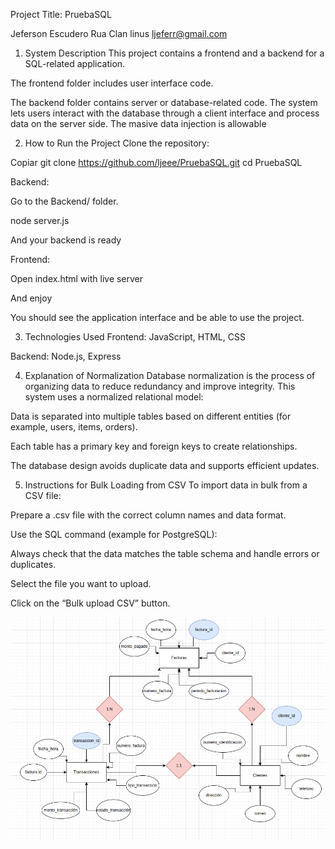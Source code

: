 Project Title: PruebaSQL

Jeferson Escudero Rua 
Clan linus
ljeferr@gmail.com

1. System Description
This project contains a frontend and a backend for a SQL-related application.

The frontend folder includes user interface code.

The backend folder contains server or database-related code.
The system lets users interact with the database through a client interface and process data on the server side.
The masive data injection is allowable

2. How to Run the Project
Clone the repository:

Copiar
git clone https://github.com/ljeee/PruebaSQL.git
cd PruebaSQL

Backend:

Go to the Backend/ folder.

node server.js

And your backend is ready

Frontend:

Open index.html with live server

And enjoy 

You should see the application interface and be able to use the project.

3. Technologies Used
Frontend: JavaScript, HTML, CSS

Backend: Node.js, Express

4. Explanation of Normalization
Database normalization is the process of organizing data to reduce redundancy and improve integrity. This system uses a normalized relational model:

Data is separated into multiple tables based on different entities (for example, users, items, orders).

Each table has a primary key and foreign keys to create relationships.

The database design avoids duplicate data and supports efficient updates.

5. Instructions for Bulk Loading from CSV
To import data in bulk from a CSV file:

Prepare a .csv file with the correct column names and data format.

Use the SQL command (example for PostgreSQL):

Always check that the data matches the table schema and handle errors or duplicates.

Select the file you want to upload.

Click on the “Bulk upload CSV” button.

![alt text](Relacion.png)